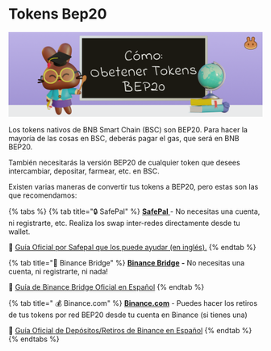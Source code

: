 # Tokens Bep20

![](../../.gitbook/assets/bep20.png)

Los tokens nativos de BNB Smart Chain (BSC) son BEP20. Para hacer la mayoría de las cosas en BSC, deberás pagar el gas, que será en BNB BEP20.&#x20;

También necesitarás la versión BEP20 de cualquier token que desees intercambiar, depositar, farmear, etc. en BSC.&#x20;

Existen varias maneras de convertir tus tokens a BEP20, pero estas son las que recomendamos:

{% tabs %}
{% tab title="🔒 SafePal" %}
[**SafePal** ](https://safepal.io/download) - No necesitas una cuenta, ni registrarte, etc. Realiza los swap inter-redes directamente desde tu wallet.

📖 [Guía Oficial por Safepal que los puede ayudar (en inglés).](https://docs.safepal.io/safepal-app/cross-chain-swap-tutorial)
{% endtab %}

{% tab title="🌉 Binance Bridge" %}
[**Binance Bridge**](https://www.binance.org/en/bridge) **-** No necesitas una cuenta, ni registrarte, ni nada!

📖 [Guía de Binance Bridge Oficial en Español](https://academy.binance.com/es/articles/an-introduction-to-binance-bridge)
{% endtab %}

{% tab title=" 💰 Binance.com" %}
[**Binance.com**](https://www.binance.com) - Puedes hacer los retiros de tus tokens por red BEP20 desde tu cuenta en Binance (si tienes una)&#x20;

📖 [Guía Oficial de Depósitos/Retiros de Binance en Español](https://www.binance.com/en/support/faq/85a1c394ac1d489fb0bfac0ef2fceafd)
{% endtab %}
{% endtabs %}
